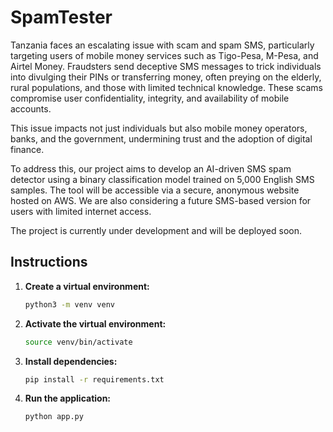 # SpamTester

Tanzania faces an escalating issue with scam and spam SMS, particularly targeting users of mobile money services such as Tigo-Pesa, M-Pesa, and Airtel Money. Fraudsters send deceptive SMS messages to trick individuals into divulging their PINs or transferring money, often preying on the elderly, rural populations, and those with limited technical knowledge. These scams compromise user confidentiality, integrity, and availability of mobile accounts.

This issue impacts not just individuals but also mobile money operators, banks, and the government, undermining trust and the adoption of digital finance.

To address this, our project aims to develop an AI-driven SMS spam detector using a binary classification model trained on 5,000 English SMS samples. The tool will be accessible via a secure, anonymous website hosted on AWS. We are also considering a future SMS-based version for users with limited internet access.

The project is currently under development and will be deployed soon.

## Instructions

1. **Create a virtual environment:**
   ```bash
   python3 -m venv venv
   ```

2. **Activate the virtual environment:**
   ```bash
   source venv/bin/activate
   ```

3. **Install dependencies:**
   ```bash
   pip install -r requirements.txt
   ```

4. **Run the application:**
   ```bash
   python app.py
   ```
